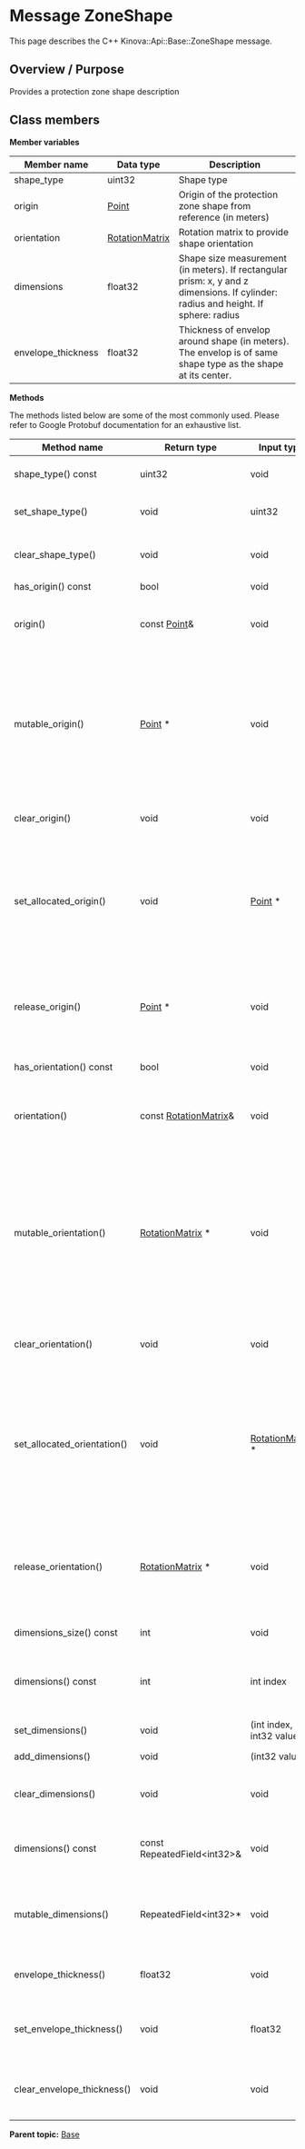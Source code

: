 # Message ZoneShape

This page describes the C++ Kinova::Api::Base::ZoneShape message.

## Overview / Purpose

Provides a protection zone shape description

## Class members

 **Member variables** 

|Member name|Data type|Description|
|-----------|---------|-----------|
|shape\_type|uint32|Shape type|
|origin| [Point](msg_Base_Point.md#)|Origin of the protection zone shape from reference \(in meters\)|
|orientation| [RotationMatrix](msg_Base_RotationMatrix.md#)|Rotation matrix to provide shape orientation|
|dimensions|float32|Shape size measurement \(in meters\). If rectangular prism: x, y and z dimensions. If cylinder: radius and height. If sphere: radius|
|envelope\_thickness|float32|Thickness of envelop around shape \(in meters\). The envelop is of same shape type as the shape at its center.|

 **Methods** 

The methods listed below are some of the most commonly used. Please refer to Google Protobuf documentation for an exhaustive list.

|Method name|Return type|Input type|Description|
|-----------|-----------|----------|-----------|
|shape\_type\(\) const|uint32|void|Returns the current value of shape\_type. If the shape\_type is not set, returns 0.|
|set\_shape\_type\(\)|void|uint32|Sets the value of shape\_type. After calling this, shape\_type\(\) will return value.|
|clear\_shape\_type\(\)|void|void|Clears the value of shape\_type. After calling this, shape\_type\(\) will return the empty string/empty bytes.|
|has\_origin\(\) const|bool|void|Returns true if origin is set.|
|origin\(\)|const [Point](msg_Base_Point.md#)&|void|Returns the current value of origin. If origin is not set, returns a [Point](msg_Base_Point.md#) with none of its fields set \(possibly origin::default\_instance\(\)\).|
|mutable\_origin\(\)| [Point](msg_Base_Point.md#) \*|void|Returns a pointer to the mutable [Point](msg_Base_Point.md#) object that stores the field's value. If the field was not set prior to the call, then the returned [Point](msg_Base_Point.md#) will have none of its fields set \(i.e. it will be identical to a newly-allocated [Point](msg_Base_Point.md#)\). After calling this, has\_origin\(\) will return true and origin\(\) will return a reference to the same instance of [Point](msg_Base_Point.md#).|
|clear\_origin\(\)|void|void|Clears the value of the field. After calling this, has\_origin\(\) will return false and origin\(\) will return the default value.|
|set\_allocated\_origin\(\)|void| [Point](msg_Base_Point.md#) \*|Sets the [Point](msg_Base_Point.md#) object to the field and frees the previous field value if it exists. If the [Point](msg_Base_Point.md#) pointer is not NULL, the message takes ownership of the allocated [Point](msg_Base_Point.md#) object and has\_ [Point](msg_Base_Point.md#)\(\) will return true. Otherwise, if the origin is NULL, the behavior is the same as calling clear\_origin\(\).|
|release\_origin\(\)| [Point](msg_Base_Point.md#) \*|void|Releases the ownership of the field and returns the pointer of the [Point](msg_Base_Point.md#) object. After calling this, caller takes the ownership of the allocated [Point](msg_Base_Point.md#) object, has\_origin\(\) will return false, and origin\(\) will return the default value.|
|has\_orientation\(\) const|bool|void|Returns true if orientation is set.|
|orientation\(\)|const [RotationMatrix](msg_Base_RotationMatrix.md#)&|void|Returns the current value of orientation. If orientation is not set, returns a [RotationMatrix](msg_Base_RotationMatrix.md#) with none of its fields set \(possibly orientation::default\_instance\(\)\).|
|mutable\_orientation\(\)| [RotationMatrix](msg_Base_RotationMatrix.md#) \*|void|Returns a pointer to the mutable [RotationMatrix](msg_Base_RotationMatrix.md#) object that stores the field's value. If the field was not set prior to the call, then the returned [RotationMatrix](msg_Base_RotationMatrix.md#) will have none of its fields set \(i.e. it will be identical to a newly-allocated [RotationMatrix](msg_Base_RotationMatrix.md#)\). After calling this, has\_orientation\(\) will return true and orientation\(\) will return a reference to the same instance of [RotationMatrix](msg_Base_RotationMatrix.md#).|
|clear\_orientation\(\)|void|void|Clears the value of the field. After calling this, has\_orientation\(\) will return false and orientation\(\) will return the default value.|
|set\_allocated\_orientation\(\)|void| [RotationMatrix](msg_Base_RotationMatrix.md#) \*|Sets the [RotationMatrix](msg_Base_RotationMatrix.md#) object to the field and frees the previous field value if it exists. If the [RotationMatrix](msg_Base_RotationMatrix.md#) pointer is not NULL, the message takes ownership of the allocated [RotationMatrix](msg_Base_RotationMatrix.md#) object and has\_ [RotationMatrix](msg_Base_RotationMatrix.md#)\(\) will return true. Otherwise, if the orientation is NULL, the behavior is the same as calling clear\_orientation\(\).|
|release\_orientation\(\)| [RotationMatrix](msg_Base_RotationMatrix.md#) \*|void|Releases the ownership of the field and returns the pointer of the [RotationMatrix](msg_Base_RotationMatrix.md#) object. After calling this, caller takes the ownership of the allocated [RotationMatrix](msg_Base_RotationMatrix.md#) object, has\_orientation\(\) will return false, and orientation\(\) will return the default value.|
|dimensions\_size\(\) const|int|void|Returns the number of elements currently in the field.|
|dimensions\(\) const|int|int index|Returns the element at the given zero-based index. Calling this method with index outside of \[0, dimensions\_size\(\)\) yields undefined behavior.|
|set\_dimensions\(\)|void|\(int index, int32 value\)|Sets the value of the element at the given zero-based index.|
|add\_dimensions\(\)|void|\(int32 value\)|Appends a new element to the field with the given value.|
|clear\_dimensions\(\)|void|void|Removes all elements from the field. After calling this, dimensions\_size\(\) will return zero.|
|dimensions\(\) const|const RepeatedField<int32\>&|void|Returns the underlying RepeatedField that stores the field's elements. This container class provides STL-like iterators and other methods.|
|mutable\_dimensions\(\)|RepeatedField<int32\>\*|void|Returns a pointer to the underlying mutable RepeatedField that stores the field's elements. This container class provides STL-like iterators and other methods.|
|envelope\_thickness\(\)|float32|void|Returns the current value of envelope\_thickness. If the envelope\_thickness is not set, returns 0.|
|set\_envelope\_thickness\(\)|void|float32|Sets the value of envelope\_thickness. After calling this, envelope\_thickness\(\) will return value.|
|clear\_envelope\_thickness\(\)|void|void|Clears the value of envelope\_thickness. After calling this, envelope\_thickness\(\) will return 0.|

**Parent topic:** [Base](../references/summary_Base.md)

